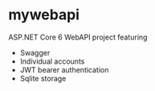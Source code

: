 # mywebapi

ASP.NET Core 6 WebAPI project featuring
* Swagger
* Individual accounts
* JWT bearer authentication
* Sqlite storage

